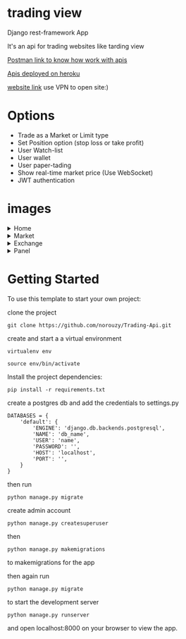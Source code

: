 # trading view
Django rest-framework App 

It's an api for trading websites like tarding view

[Postman link to know how work with apis](https://www.getpostman.com/collections/b664690060c634638fe5)

[Apis deployed on heroku](https://norouzyteam.herokuapp.com
)

[website link](https://trading-app-five.vercel.app/) use VPN to open site:)

# Options
* Trade as a Market or Limit type
* Set Position option (stop loss or take profit)
* User Watch-list
* User wallet
* User paper-tading
* Show real-time market price (Use WebSocket)
* JWT authentication
# images


<details>
  <summary>Home</summary>
  <img src="https://user-images.githubusercontent.com/77892796/179959284-2f4afab2-c3e3-458b-958c-e95a0cc8df94.png" name="image-name">
  <img src="https://user-images.githubusercontent.com/77892796/179959296-7f6329f4-3483-439d-b9ca-c3c4d86e69d8.png" name="image-name">
</details>
<details>
  <summary>Market</summary>
  <img src="https://user-images.githubusercontent.com/77892796/179959299-659259f4-50bc-4405-8ba3-eb30dfe0d469.png" name="image-name">
  <img src="https://user-images.githubusercontent.com/77892796/179961590-7ab072b1-0776-47da-855b-5bd75a72cbfa.png" name="image-name">
  <img src="https://user-images.githubusercontent.com/77892796/179961597-459d0d77-ec4a-43cc-b77f-131c9eb0240a.png" name="image-name">
</details>

<details>
  <summary>Exchange</summary>
  <img src="https://user-images.githubusercontent.com/77892796/179962061-74ce6716-ab8f-4e4f-9f3f-fdd8d717eee7.png" name="image-name">
  <img src="https://user-images.githubusercontent.com/77892796/179962075-ed749c65-1e23-4b34-8e43-211fe91a5995.png" name="image-name">
  <img src="https://user-images.githubusercontent.com/77892796/179962076-4722e482-d98c-42f5-96fc-71af736824c2.png" name="image-name">
  <img src="https://user-images.githubusercontent.com/77892796/179962081-9f3ff443-40a0-4970-a3d6-9c54002fe721.png" name="image-name">
</details>

<details>
  <summary>Panel</summary>
  <img src="https://user-images.githubusercontent.com/77892796/179962603-11868cba-0dd5-4cb7-a667-03a0d5c3e42f.png" name="image-name">
  <img src="https://user-images.githubusercontent.com/77892796/179962614-6ef23f75-9701-494d-8afb-1a91c080a152.png" name="image-name">
  <img src="https://user-images.githubusercontent.com/77892796/179962620-a949a5e9-ddd3-4df2-92ad-fee68f8f7d1f.png" name="image-name">
</details>


# Getting Started
To use this template to start your own project:

clone the project

    git clone https://github.com/norouzy/Trading-Api.git
    
create and start a a virtual environment

    virtualenv env

    source env/bin/activate

Install the project dependencies:

    pip install -r requirements.txt

create a postgres db and add the credentials to settings.py

    DATABASES = {
        'default': {
            'ENGINE': 'django.db.backends.postgresql',
            'NAME': 'db_name',
            'USER': 'name',
            'PASSWORD': '',
            'HOST': 'localhost',
            'PORT': '',
        }
    }
    
then run

    python manage.py migrate

create admin account

    python manage.py createsuperuser
      
then

    python manage.py makemigrations

to makemigrations for the app

then again run

    python manage.py migrate

to start the development server

    python manage.py runserver

and open localhost:8000 on your browser to view the app.



